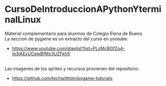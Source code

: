# CursoDeIntroduccionAPythonYterminalLinux
Material complementario para alumnos de Colegio Elena de Bueno
<br/>
La seccion de pygame es un extracto del curso en youtube:
    <ul>
        <li>https://www.youtube.com/playlist?list=PLzMcBGfZo4-lp3jAExUCewBfMx3UZFkh5</li>
    </ul>
<br/>
Las imagenes de los sprites y recursos provienen del repositorio:
    <ul>
        <li>https://github.com/techwithtim/pygame-tutorials</li>
    </ul>
